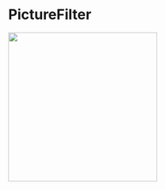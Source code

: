 # PictureFilter

<img src="https://images.unsplash.com/photo-1561803102-ad65e246740c?ixlib=rb-1.2.1&ixid=MnwxMjA3fDB8MHxwaG90by1wYWdlfHx8fGVufDB8fHx8&auto=format&fit=crop&w=1170&q=80"  width="300">


